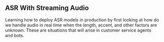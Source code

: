 ## ASR With Streaming Audio

Learning how to deploy ASR models in production by first looking at how do we handle audio in real time when the length, accent, and other factors are unknown. These are situations that will arise in customer service agents and bots. 